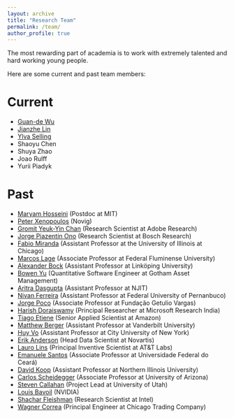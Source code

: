 ```yaml
---
layout: archive
title: "Research Team"
permalink: /team/
author_profile: true
---
```


The most rewarding part of academia is to work with extremely talented and hard working young people. 

Here are some current and past team members:

Current
======
* [Guan-de Wu](https://www.gdwu.xyz/)
* [Jianzhe Lin](https://jianzhelin.github.io/)
* [Ylva Selling](https://www.linkedin.com/in/ylvaselling/)
* Shaoyu Chen
* Shuya Zhao
* Joao Rulff
* Yurii Piadyk

Past
======
* [Maryam Hosseini](https://www.linkedin.com/in/maryam-hosseini-81623157/) (Postdoc at MIT)
* [Peter Xenopoulos](http://www.peterxeno.com/) (Novig)
* [Gromit Yeuk-Yin Chan](http://gromitchan.com/) (Research Scientist at Adobe Research)
* [Jorge Piazentin Ono](https://vgc.poly.edu/~jhenrique/) (Research Scientist at Bosch Research)
* [Fabio Miranda](https://fmiranda.me/) (Assistant Professor at the University of Illinois at Chicago)
* [Marcos Lage](http://www.ic.uff.br/~mlage/) (Associate Professor at Federal Fluminense University)
* [Alexander Bock](http://alexanderbock.eu/) (Assistant Professor at Linköping University)
* [Bowen Yu](http://bowenyu.me/) (Quantitative Software Engineer at Gotham Asset Management)
* [Aritra Dasgupta](https://aedeegee.github.io/) (Assistant Professor at NJIT)
* [Nivan Ferreira](https://www.cin.ufpe.br/~nivan/) (Assistant Professor at Federal University of Pernanbuco)
* [Jorge Poco](https://vgc.poly.edu/~jpocom/) (Associate Professor at Fundação Getulio Vargas)
* [Harish Doraiswamy](http://www.harishd.com/home/) (Principal Researcher at Microsoft Research India)
* [Tiago Etiene](https://www.linkedin.com/in/tiagoetiene) (Senior Applied Scientist at Amazon)
* [Matthew Berger](https://matthewberger.github.io/) (Assistant Professor at Vanderbilt University)
* [Huy Vo](https://hvo.github.io/) (Assistant Professor at City University of New York)
* [Erik Anderson](https://www.linkedin.com/in/erik-anderson-05996b7a/) (Head Data Scientist at Novartis)
* [Lauro Lins](https://www.linkedin.com/in/lauro-lins-8aa592216/) (Principal Inventive Scientist at AT&T Labs)
* [Emanuele Santos](https://emanueles.github.io/) (Associate Professor at Universidade Federal do Ceará)
* [David Koop](http://faculty.cs.niu.edu/~dakoop/) (Assistant Professor at Northern Illinois University) 
* [Carlos Scheidegger](https://cscheid.net/) (Associate Professor at University of Arizona)
* [Steven Callahan](http://www.sci.utah.edu/~stevec/Home.html) (Project Lead at University of Utah)
* [Louis Bavoil](https://developer.nvidia.com/blog/author/louisbavoil/) (NVIDIA)
* [Shachar Fleishman](https://www.linkedin.com/in/shachar-fleishman/?originalSubdomain=il) (Research Scientist at Intel)
* [Wagner Correa](https://www.linkedin.com/in/wagnertcorrea/) (Principal Engineer at Chicago Trading Company)
